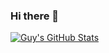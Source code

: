 ### Hi there 👋

[![Guy's GitHub Stats](https://github-readme-stats.vercel.app/api?username=guylepage3&include_all_commits=true&show_icons=true&theme=dark#gh-dark-mode-only)](https://github.com/guylepage3/github-readme-stats#gh-dark-mode-only)

<!--
**guylepage3/guylepage3** is a ✨ _special_ ✨ repository because its `README.md` (this file) appears on your GitHub profile.

Here are some ideas to get you started:

- 🔭 I’m currently working on ...
- 🌱 I’m currently learning ...
- 👯 I’m looking to collaborate on ...
- 🤔 I’m looking for help with ...
- 💬 Ask me about ...
- 📫 How to reach me: ...
- 😄 Pronouns: ...
- ⚡ Fun fact: ...
-->
